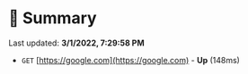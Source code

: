 # 📖 Summary
Last updated: **3/1/2022, 7:29:58 PM**

- `GET` [https://google.com](https://google.com) - **Up** (148ms)
